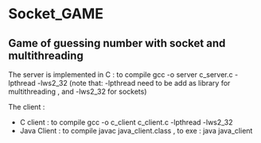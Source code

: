 # Socket_GAME
## Game of guessing number with socket and multithreading
The server is implemented in C : to compile gcc -o server c_server.c -lpthread -lws2_32 (note that: -lpthread need to be add as library for multithreading , and -lws2_32 for sockets)

The client : 
* C client : to compile gcc -o c_client c_client.c -lpthread -lws2_32
* Java Client : to compile javac java_client.class , to exe : java java_client
